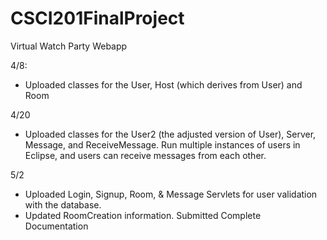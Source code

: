 # CSCI201FinalProject
Virtual Watch Party Webapp

4/8:
- Uploaded classes for the User, Host (which derives from User) and Room

4/20
- Uploaded classes for the User2 (the adjusted version of User), Server, Message, and ReceiveMessage. Run multiple instances of users in Eclipse, and users can receive messages from each other.  

5/2
- Uploaded Login, Signup, Room, & Message Servlets for user validation with the database.
- Updated RoomCreation information. Submitted Complete Documentation
